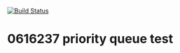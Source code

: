 [![Build Status](https://travis-ci.org/bilet-13/0616237.svg?branch=master)](https://travis-ci.org/bilet-13/0616237)

# 0616237 priority queue test
